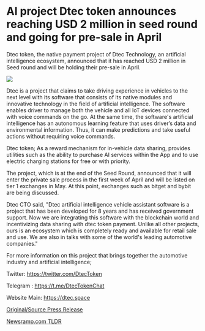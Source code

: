 # AI project Dtec token announces reaching USD 2 million in seed round and going for pre-sale in April

Dtec token, the native payment project of Dtec Technology, an artificial intelligence ecosystem, announced that it has reached USD 2 million in Seed round and will be holding their pre-sale in April.

![](https://blockchainwire.s3.amazonaws.com/Proleoio/editor_image/a771996f-c5ce-4be6-bfb1-e182004f00e9.jpg)

Dtec is a project that claims to take driving experience in vehicles to the next level with its software that consists of its native modules and innovative technology in the field of artificial intelligence. The software enables driver to manage both the vehicle and all IoT devices connected with voice commands on the go. At the same time, the software's artificial intelligence has an autonomous learning feature that uses driver’s data and environmental information. Thus, it can make predictions and take useful actions without requiring voice commands.

Dtec token; As a reward mechanism for in-vehicle data sharing, provides utilities such as the ability to purchase AI services within the App and to use electric charging stations for free or with priority.

The project, which is at the end of the Seed Round, announced that it will enter the private sale process in the first week of April and will be listed on tier 1 exchanges in May. At this point, exchanges such as bitget and bybit are being discussed.

Dtec CTO said, "Dtec artificial intelligence vehicle assistant software is a project that has been developed for 8 years and has received government support. Now we are integrating this software with the blockchain world and incentivizing data sharing with dtec token payment. Unlike all other projects, ours is an ecosystem which is completely ready and available for retail sale and use. We are also in talks with some of the world's leading automotive companies."

For more information on this project that brings together the automotive industry and artificial intelligence;

Twitter: https://twitter.com/DtecToken

Telegram : https://t.me/DtecTokenChat

Website Main: https://dtec.space 

[Original/Source Press Release](https://blockchainwire.io/press-release/ai-project-dtec-token-announces-reaching-usd-2-million-in-seed-round-and-going-for-pre-sale-in-april) 

[Newsramp.com TLDR](https://newsramp.com/None) 
